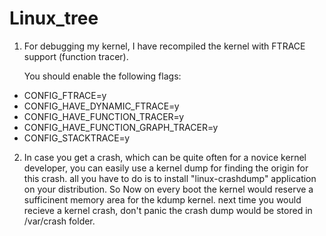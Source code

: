 Linux_tree
==========

1) For debugging my kernel, I have recompiled the kernel with FTRACE support (function tracer).

   You should enable the following flags:

* CONFIG_FTRACE=y
* CONFIG_HAVE_DYNAMIC_FTRACE=y
* CONFIG_HAVE_FUNCTION_TRACER=y
* CONFIG_HAVE_FUNCTION_GRAPH_TRACER=y
* CONFIG_STACKTRACE=y


2) In case you get a crash, which can be quite often for a novice kernel developer,
   you can easily use a kernel dump for finding the origin for this crash. 
   all you have to do is to install "linux-crashdump" application on your distribution.
   So Now on every boot the kernel would reserve a sufficinent memory area for the kdump kernel.
   next time you would recieve a kernel crash, don't panic the crash dump would be stored in 
   /var/crash folder.
